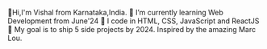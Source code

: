 👋Hi,I'm Vishal from Karnataka,India.
🌱 I’m currently learning Web Development from June'24
👀 I code in HTML, CSS, JavaScript and ReactJS
💞️ My goal is to ship 5 side projects by 2024. Inspired by the amazing Marc Lou.
